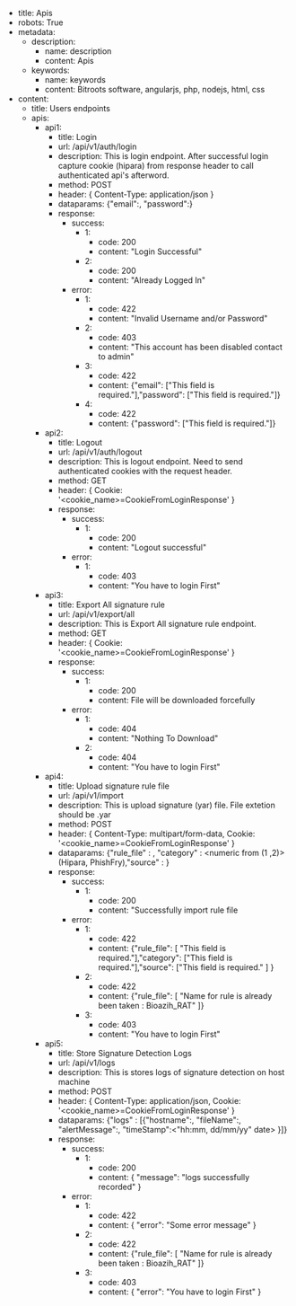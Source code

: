 - title: Apis
- robots: True
- metadata:
    - description:
        - name: description
        - content: Apis
    - keywords: 
        - name: keywords
        - content: Bitroots software, angularjs, php, nodejs, html, css
- content:
    - title: Users endpoints
    - apis:
        - api1:
            - title: Login
            - url: /api/v1/auth/login
            - description: This is login endpoint. After successful login capture cookie (hipara) from response header to call authenticated api's afterword.
            - method: POST
            - header: { Content-Type: application/json }
            - dataparams: {"email":<alphanumeric>, "password":<alphanumeric>}
            - response:
                - success:
                    - 1:
                        - code: 200
                        - content: "Login Successful"
                    - 2:
                        - code: 200
                        - content: "Already Logged In"
                - error:
                    - 1:
                        - code: 422
                        - content: "Invalid Username and/or Password"
                    - 2:
                        - code: 403
                        - content: "This account has been disabled contact to admin"
                    - 3:
                        - code: 422
                        - content: {"email": ["This field is required."],"password": ["This field is required."]}
                    - 4:
                        - code: 422
                        - content: {"password": ["This field is required."]}
        - api2:
            - title: Logout
            - url: /api/v1/auth/logout
            - description: This is logout endpoint. Need to send authenticated cookies with the request header.
            - method: GET
            - header: { Cookie: '<cookie_name>=CookieFromLoginResponse' }
            - response:
                - success:
                    - 1:
                        - code: 200
                        - content: "Logout successful"
                - error:
                    - 1:
                        - code: 403
                        - content: "You have to login First"
        - api3:
            - title: Export All signature rule
            - url: /api/v1/export/all
            - description: This is Export All signature rule endpoint.
            - method: GET
            - header: { Cookie: '<cookie_name>=CookieFromLoginResponse' }
            - response:
                - success:
                    - 1:
                        - code: 200
                        - content: File will be downloaded forcefully
                - error:
                    - 1:
                        - code: 404
                        - content: "Nothing To Download"
                    - 2:
                        - code: 404
                        - content: "You have to login First"
        - api4:
            - title: Upload signature rule file
            - url: /api/v1/import
            - description: This is upload signature (yar) file. File extetion should be .yar
            - method: POST
            - header: { Content-Type: multipart/form-data, Cookie: '<cookie_name>=CookieFromLoginResponse' }
            - dataparams: {"rule_file" :   <file or read stream>, "category"  :   <numeric from (1 ,2)> (Hipara, PhishFry),"source"    :   <alphanumeric>}
            - response:
                - success:
                    - 1:
                        - code: 200
                        - content: "Successfully import rule file
                - error:
                    - 1:
                        - code: 422
                        - content: {"rule_file": [ "This field is required."],"category": ["This field is required."],"source": ["This field is required." ] }
                    - 2:
                        - code: 422
                        - content: {"rule_file": [ "Name for rule is already been taken : Bioazih_RAT" ]}
                    - 3:
                        - code: 403
                        - content: "You have to login First"
        - api5:
            - title: Store Signature Detection Logs
            - url: /api/v1/logs
            - description: This is stores logs of signature detection on host machine
            - method: POST
            - header: { Content-Type: application/json, Cookie: '<cookie_name>=CookieFromLoginResponse' }
            - dataparams: {"logs" :   [{"hostname":<string>, "fileName":<string>, "alertMessage":<string>, "timeStamp":<"hh:mm, dd/mm/yy" date> }]}
            - response:
                - success:
                    - 1:
                        - code: 200
                        - content: { "message": "logs successfully recorded" }
                - error:
                    - 1:
                        - code: 422
                        - content: { "error": "Some error message" }
                    - 2:
                        - code: 422
                        - content: {"rule_file": [ "Name for rule is already been taken : Bioazih_RAT" ]}
                    - 3:
                        - code: 403
                        - content: { "error": "You have to login First" }
